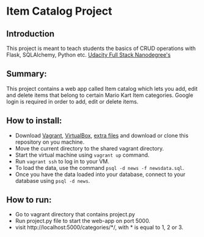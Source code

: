 # Item Catalog Project

## Introduction
This project is meant to teach students the basics of CRUD operations with Flask, SQLAlchemy, Python etc. [Udacity Full Stack Nanodegree's](https://www.udacity.com/course/full-stack-web-developer-nanodegree--nd004) 

## Summary:
This project contains a web app called Item catalog which lets you add, edit and delete items that belong to certain Mario Kart Item categories. Google login is required in order to add, edit or delete items. 

## How to install:
- Download [Vagrant](https://www.vagrantup.com/), [VirtualBox](https://www.virtualbox.org/wiki/Downloads), [extra files](https://d17h27t6h515a5.cloudfront.net/topher/2016/August/57b5f748_newsdata/newsdata.zip) and download or clone this repository on you machine.
- Move the current directory to the shared vagrant directory.
- Start the virtual machine using `vagrant up` command.
- Run `vagrant ssh` to log in to your VM.
- To load the data, use the command `psql -d news -f newsdata.sql`.
- Once you have the data loaded into your database, connect to your database using `psql -d news`.

## How to run:
- Go to vagrant directory that contains project.py
- Run project.py file to start the web-app on port 5000.
- visit http://localhost:5000/categories/*/, with  * is equal to 1, 2 or 3.